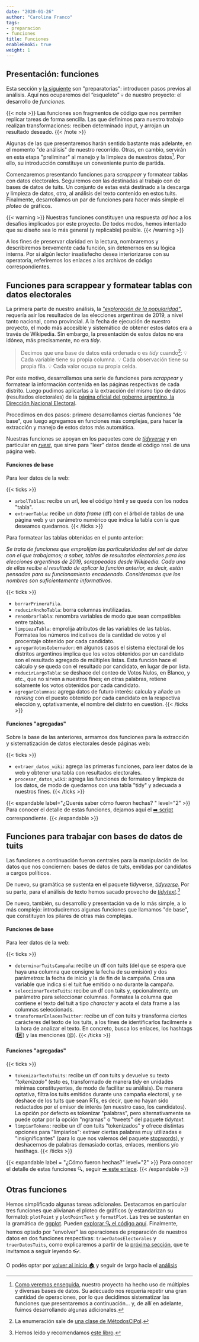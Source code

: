 ```yaml
---
date: "2020-01-26"
author: "Carolina Franco"
tags:
- preparacion
- funciones
title: Funciones
enableEmoki: true
weight: 1
---
```


## Presentación: funciones

Esta sección y [la siguiente](../preparacion_datos/) son "preparatorias": introducen pasos previos al análisis. 
Aquí nos ocuparemos del “esqueleto” :skull: de nuestro proyecto: el desarrollo de _funciones_.

{{< note >}}
Las funciones son fragmentos de código que nos permiten replicar tareas de forma sencilla. Las que definimos para nuestro trabajo realizan transformaciones: reciben determinado input, y arrojan un resultado deseado.
{{< /note >}}

Algunas de las que presentaremos harán sentido bastante más adelante, en el momento "de análisis" de nuestro recorrido. 
Otras, en cambio, servirán en esta etapa "preliminar" al manejo y la limpieza de nuestros datos[^1]. 
Por ello, su introducción constituye un conveniente punto de partida. 

Comenzaremos presentando funciones para _scrappear_ y formatear tablas con datos electorales. Seguiremos con las destinadas al trabajo con de bases de datos de tuits. Un conjunto de estas está destinado a la descarga y limpieza de datos, otro, al análisis del texto contenido en estos tuits. Finalmente, desarrollamos un par de funciones para hacer más simple el _ploteo_ de gráficos. 

{{< warning >}}
Nuestras funciones constituyen una respuesta _ad hoc_ a los desafíos implicados por este proyecto. De todos modos, hemos intentado que su diseño sea lo más general (y replicable) posible. 
{{< /warning >}}

A los fines de preservar claridad en la lectura, nombraremos y describiremos brevemente cada función, sin detenernos en su lógica interna. Por si algún lector insatisfecho desea interiorizarse con su operatoria, referiremos los enlaces a los archivos de código correspondientes.

## Funciones para scrappear y formatear tablas con datos electorales

La primera parte de nuestro análisis, la _["exploración de la popularidad"](../explorando_popularidad/)_, requería asir los resultados de las elecciones argentinas de 2019, a nivel tanto nacional, como provincial. A la fecha de ejecución de nuestro proyecto, el modo más accesible y sistemático de obtener estos datos era a través de Wikipedia. Sin embargo, la presentación de estos datos no era idónea, más precisamente, no era _tidy_.

>Decimos que una base de datos está ordenada o es _tidy_ cuando[^2]:
:bulb: Cada variable tiene su propia columna.
:bulb: Cada observación tiene su propia fila.
:bulb: Cada valor ocupa su propia celda.

Por este motivo, desarrollamos una serie de funciones para _scrappear_ y formatear la información contenida en las páginas respectivas de cada distrito. Luego pudimos aplicarlas a la extracción del mismo tipo de datos (resultados electorales) de la [página oficial del goberno argentino, la  Dirección Nacional Electoral](https://www.argentina.gob.ar/interior/dine/resultados-y-estadisticas/elecciones-2019).

Procedimos en dos pasos: primero desarrollamos ciertas funciones "de base", que luego agregamos en funciones más complejas, para hacer la extracción y manejo de estos datos más automática.

Nuestras funciones se apoyan en los paquetes core de  _[tidyverse](https://www.tidyverse.org/)_ y en particular en _[rvest](https://rvest.tidyverse.org/)_, que sirve para "leer" datos desde el código `html` de una página web. 

#### Funciones de base

Para leer datos de la web:

{{< ticks >}}
* `arbolTablas`: recibe un url, lee el código html y se queda con los nodos "tabla".
* `extraerTabla`: recibe un _data frame_ (df) con el árbol de tablas de una página web y un parámetro numérico que indica la tabla con la que deseamos quedarnos.
{{< /ticks >}}

Para formatear las tablas obtenidas en el punto anterior:

_Se trata de funciones que emprolijan las particularidades del set de datos con el que trabajamos; a saber, tablas de resultados electorales para las elecciones argentinas de 2019, scrappeadas desde Wikipedia. Cada una de ellas recibe el resultado de aplicar la función anterior, es decir, están pensadas para su funcionamiento encadenado. Consideramos que los nombres son suficientemente informativos._

{{< ticks >}}
* `borrarPrimeraFila`.
* `reducirAnchoTabla`: borra columnas inutilizadas.
* `renombrarTabla`: renombra variables de modo que sean compatibles entre tablas.
* `limpiezaTabla`: emprolija atributos de las variables de las tablas. Formatea los números indicativos de la cantidad de votos y el procentaje obtenido por cada candidato.
* `agregarVotosGobernador`: en algunos casos el sistema electoral de los distritos argentinos implica que los votos obtenidos por un candidato son el resultado agregado de múltiples listas. Esta función hace el cálculo y se queda con el resultado por candidato, en lugar de por lista.
* `reducirLargoTabla`: se deshace del conteo de Votos Nulos, en Blanco, y etc., que no sirven a nuestros fines; en otras palabras, retiene solamente los votos obtenidos por cada candidato.
* `agregarColumnas`: agrega datos de futuro interés: calcula y añade un _ranking_ con el puesto obtenido por cada candidato en la respectiva elección y, optativamente, el nombre del distrito en cuestión.
{{< /ticks >}}

#### Funciones "agregadas"

Sobre la base de las anteriores, armamos dos funciones para la extracción y sistematización de datos electorales desde páginas web:

{{< ticks >}}
* `extraer_datos_wiki`: agrega las primeras funciones, para leer datos de la web y obtener una tabla con resultados electorales. 
* `procesar_datos_wiki`: agrega las funciones de formateo y limpieza de los datos, de modo de quedarnos con una tabla "tidy" y adecuada a nuestros fines.
{{< /ticks >}}

{{< expandable label="¿Querés saber cómo fueron hechas? "  level="2"  >}}
Para conocer el detalle de estas funciones, dejamos aquí el [:arrow_right: script](https://github.com/CVFH/Tuits_arg_2019/blob/master/Modules/tablasElectorales.R) correspondiente.
{{< /expandable >}}

## Funciones para trabajar con bases de datos de tuits

Las funciones a continuación fueron centrales para la manipulación de los datos que nos conciernen: bases de datos de tuits, emitidas por candidatos a cargos políticos.

De nuevo, su gramática se sustenta en el paquete tidyverse, _[tidyverse](https://www.tidyverse.org/)_. Por su parte, para el análisis de texto hemos sacado provecho de _[tidytext](https://www.tidyverse.org/)_.[^3]

De nuevo, también, su desarrollo y presentación va de lo más simple, a lo más complejo: introduciremos algunas funciones que llamamos "de base", que constituyen los pilares de otras más complejas.

#### Funciones de base

Para leer datos de la web:

{{< ticks >}}
* `determinarTuitsCampaña`: recibe un df con tuits (del que se espera que haya una columna que consigne la fecha de su emisión) y dos parámetros: la fecha de inicio y la de fin de la campaña. Crea una variable que indica si el tuit fue emitido o no durante la campaña.
* `seleccionarTextoTuits`: recibe un df con tuits y, opcionalmente, un parámetro para seleccionar columnas. Formatea la columna que contiene el texto del tuit a tipo _character_ y acota el data frame a las columnas seleccionads.
* `transformarEnlacesTwitter`: recibe un df con tuits y transforma ciertos carácteres del texto de los tuits, a los fines de identificarlos facilmente a la hora de analizar el texto. En concreto, busca los enlaces, los hashtags (:hash:) y las menciones (@).
{{< /ticks >}}

#### Funciones "agregadas"

{{< ticks >}}
* `tokenizarTextoTuits`: recibe un df con tuits y devuelve su texto _"tokenizado"_ (esto es, transformado de manera _tidy_ en unidades mínimas constituyentes, de modo de facilitar su análisis). De manera optativa, filtra los tuits emitidos durante una campaña electoral, y se deshace de los tuits que sean RTs, es decir, que no hayan sido redactados por el emisor de interés (en nuestro caso, los candidatos). La opción por defecto es tokenizar "palabras", pero alternativamente se puede optar por la opción "ngramas" o "tweets" del paquete _tidytext_.
* `limpiarTokens`: recibe un df con tuits "tokenizados" y ofrece distintas opciones para "limpiarlos": extraer ciertas palabras muy utilizadas e "insignificantes" (para lo que nos valemos del paquete [stopwords](https://www.rdocumentation.org/packages/stopwords)), y deshacernos de palabras demasiado cortas, enlaces, mentions y/o hasthags.
{{< /ticks >}}

{{< expandable label = "¿Cómo fueron hechas?"  level="2"  >}}
Para conocer el detalle de estas funciones :mag:, seguir [:arrow_right: este enlace](https://github.com/CVFH/Tuits_arg_2019/blob/master/Modules/tuitsCandidatos.R).
{{< /expandable >}}


## Otras funciones

Hemos simplificado algunas tareas adicionales. Destacamos en particular tres funciones que alivianan el ploteo de gráficos (y estandarizan su formato): `plotPoint` y `plotPointText` y `formatPlot`. 
Las tres se sustentan en la gramática de [ggplot](https://ggplot2.tidyverse.org/). Pueden [explorar :mag: el código aquí](https://github.com/CVFH/Tuits_arg_2019/blob/master/Modules/funcionesGraficos.R).
Finalmente, hemos optado por "envolver" las operaciones de preparación de nuestros datos en dos funciones respectivas: `traerDatosElectorales` y `traerDatosTuits`, como explicaremos a partir de la [próxima sección](../preparacion_datos/), que te invitamos a seguir leyendo :eyeglasses:.

O podés optar por [volver al inicio :house:](/) y seguir de largo hacia el [análisis](../tags/análisis/)

[^1]: [Como veremos enseguida](../preparacion_datos/), nuestro proyecto ha hecho uso de múltiples y diversas bases de datos. Su adecuado nos requería repetir una gran cantidad de operaciones, por lo que decidimos sistematizar las funciones que presentaremos a continuación... y, de allí en adelante, fuimos desarrollando algunas adicionales. 
[^2]: La enumeración sale de [una clase de MétodosCiPol](https://tuqmano.github.io/MetodosCiPol/Clase03/Clase3.html#26).
[^3]: Hemos leido y recomendamos [este libro](https://www.tidytextmining.com/).